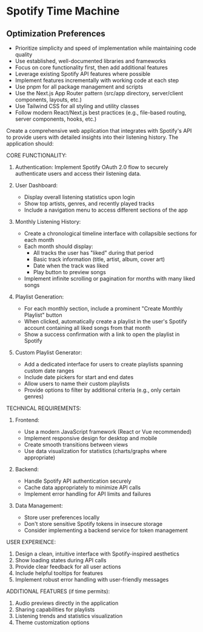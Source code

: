 # Spotify Time Machine

## Optimization Preferences

- Prioritize simplicity and speed of implementation while maintaining code quality
- Use established, well-documented libraries and frameworks
- Focus on core functionality first, then add additional features
- Leverage existing Spotify API features where possible
- Implement features incrementally with working code at each step
- Use pnpm for all package management and scripts
- Use the Next.js App Router pattern (src/app directory, server/client components, layouts, etc.)
- Use Tailwind CSS for all styling and utility classes
- Follow modern React/Next.js best practices (e.g., file-based routing, server components, hooks, etc.)

Create a comprehensive web application that integrates with Spotify's API to provide users with detailed insights into their listening history. The application should:

CORE FUNCTIONALITY:

1. Authentication: Implement Spotify OAuth 2.0 flow to securely authenticate users and access their listening data.

2. User Dashboard:

   - Display overall listening statistics upon login
   - Show top artists, genres, and recently played tracks
   - Include a navigation menu to access different sections of the app

3. Monthly Listening History:

   - Create a chronological timeline interface with collapsible sections for each month
   - Each month should display:
     - All tracks the user has "liked" during that period
     - Basic track information (title, artist, album, cover art)
     - Date when the track was liked
     - Play button to preview songs
   - Implement infinite scrolling or pagination for months with many liked songs

4. Playlist Generation:

   - For each monthly section, include a prominent "Create Monthly Playlist" button
   - When clicked, automatically create a playlist in the user's Spotify account containing all liked songs from that month
   - Show a success confirmation with a link to open the playlist in Spotify

5. Custom Playlist Generator:
   - Add a dedicated interface for users to create playlists spanning custom date ranges
   - Include date pickers for start and end dates
   - Allow users to name their custom playlists
   - Provide options to filter by additional criteria (e.g., only certain genres)

TECHNICAL REQUIREMENTS:

1. Frontend:

   - Use a modern JavaScript framework (React or Vue recommended)
   - Implement responsive design for desktop and mobile
   - Create smooth transitions between views
   - Use data visualization for statistics (charts/graphs where appropriate)

2. Backend:

   - Handle Spotify API authentication securely
   - Cache data appropriately to minimize API calls
   - Implement error handling for API limits and failures

3. Data Management:
   - Store user preferences locally
   - Don't store sensitive Spotify tokens in insecure storage
   - Consider implementing a backend service for token management

USER EXPERIENCE:

1. Design a clean, intuitive interface with Spotify-inspired aesthetics
2. Show loading states during API calls
3. Provide clear feedback for all user actions
4. Include helpful tooltips for features
5. Implement robust error handling with user-friendly messages

ADDITIONAL FEATURES (if time permits):

1. Audio previews directly in the application
2. Sharing capabilities for playlists
3. Listening trends and statistics visualization
4. Theme customization options
